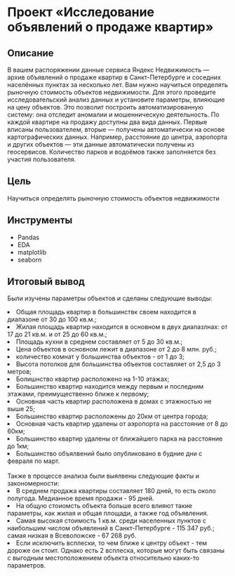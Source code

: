 # Проект «Исследование объявлений о продаже квартир»
## Описание 
В вашем распоряжении данные сервиса Яндекс Недвижимость — архив объявлений о продаже квартир в Санкт-Петербурге и соседних населённых пунктах за несколько лет. Вам нужно научиться определять рыночную стоимость объектов недвижимости. Для этого проведите исследовательский анализ данных и установите параметры, влияющие на цену объектов. Это позволит построить автоматизированную систему: она отследит аномалии и мошенническую деятельность. 
По каждой квартире на продажу доступны два вида данных. Первые вписаны пользователем, вторые — получены автоматически на основе картографических данных. Например, расстояние до центра, аэропорта и других объектов — эти данные автоматически получены из геосервисов. Количество парков и водоёмов также заполняется без участия пользователя.
## Цель
Научиться определять рыночную стоимость объектов недвижимости
## Инструменты
- Pandas
- EDA
- matplotlib
- seaborn
## Итоговый вывод
Были изучены параметры объектов и сделаны следующие выводы:
<li>Общая площадь квартир в большинствк своем находится в диапазоне от 30 до 100 кв.м.;</li>
<li>Жилая площадь квартир находится в основном в двух диапазлнах: от 17 до 21 кв.м. и от 25 до 60 кв.м.;</li>
<li>Площадь кухни в среднем составляет от 5 до 30 кв.м.;</li>
<li>Цена объектов в основном лежит в диапазоне от 2 до 8 млн. руб.;</li>
<li>количество комнат у большинства объектов - от 1 до 3;</li>
<li>Высота потолков для большинства объектов составляет от 2,5 до 3 метров;</li>
<li>Болишнство квартир расположено на 1-10 этажах;</li>
<li>Большинство квартир находится между первым и последним этажами, преимущественно ближе к первому;</li>
<li>Основная часть квартир расположена в домах с этажностью не выше 25;</li>
<li>Большинство квартир расположены до 20км от центра города;</li>
<li>Основная часть квартир удалены от аэропорта на расстояние от 8 до 60км;</li>
<li>Большинство квартир удалены от ближайшего парка на расстояние до 1км;</li>
<li>Большинство объялвений было опубликовано в будние дни с февраля по март.</li>
<br>
Также в процессе анализа были выялвены следующие факты и закономерности:
<li>В среднем продажа квартиры составляет 180 дней, то есть около полугода. Медианное время продажи - 95 дней.</li>
<li>На общую стоиомсть объекта больше всего влияют такие параметры, как жилая и общая площади, а также год объявления.</li>
<li>Самая высокая стоимость 1 кв.м. среди населенных пунктов с наибольшим числом объявлений в Санкт-Петербурге - 115 347 руб.; самая низкая в Всеволожске - 67 268 руб.</li>
<li>Если исключить всплески, то чем ближе к центру объект - тем дороже он стоит. Однако есть 2 всплеска, которые могут быть связаны с выгодным местоположением объекта относительно каких-то параметров.</li>
<br><br>
